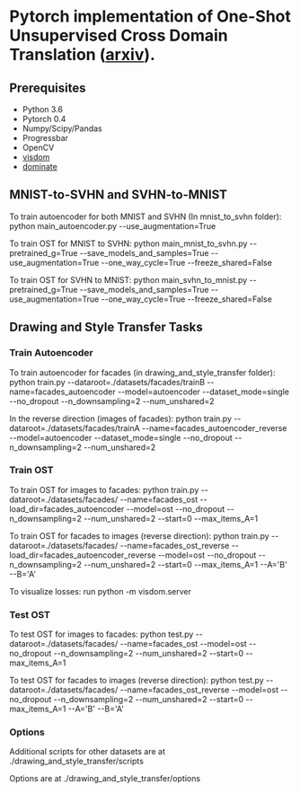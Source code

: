 # Pytorch implementation of One-Shot Unsupervised Cross Domain Translation ([arxiv](https://arxiv.org/abs/1806.06029)).

Prerequisites
--------------
- Python 3.6
- Pytorch 0.4
- Numpy/Scipy/Pandas
- Progressbar
- OpenCV
- [visdom](https://github.com/facebookresearch/visdom)
- [dominate](https://github.com/Knio/dominate)

## MNIST-to-SVHN and SVHN-to-MNIST

To train autoencoder for both MNIST and SVHN (In mnist_to_svhn folder):
python main_autoencoder.py --use_augmentation=True

To train OST for MNIST to SVHN:
python main_mnist_to_svhn.py --pretrained_g=True --save_models_and_samples=True --use_augmentation=True --one_way_cycle=True --freeze_shared=False

To train OST for SVHN to MNIST:
python main_svhn_to_mnist.py --pretrained_g=True --save_models_and_samples=True --use_augmentation=True --one_way_cycle=True --freeze_shared=False

## Drawing and Style Transfer Tasks

### Train Autoencoder

To train autoencoder for facades (in drawing_and_style_transfer folder):
python train.py --dataroot=./datasets/facades/trainB --name=facades_autoencoder --model=autoencoder --dataset_mode=single --no_dropout --n_downsampling=2 --num_unshared=2

In the reverse direction (images of facades):
python train.py --dataroot=./datasets/facades/trainA --name=facades_autoencoder_reverse --model=autoencoder --dataset_mode=single --no_dropout --n_downsampling=2 --num_unshared=2

### Train OST

To train OST for images to facades:
python train.py --dataroot=./datasets/facades/ --name=facades_ost --load_dir=facades_autoencoder --model=ost --no_dropout --n_downsampling=2 --num_unshared=2 --start=0 --max_items_A=1

To train OST for facades to images (reverse direction):
python train.py --dataroot=./datasets/facades/ --name=facades_ost_reverse --load_dir=facades_autoencoder_reverse --model=ost --no_dropout --n_downsampling=2 --num_unshared=2 --start=0 --max_items_A=1 --A='B' --B='A'

To visualize losses: run python -m visdom.server

### Test OST

To test OST for images to facades:
python test.py --dataroot=./datasets/facades/ --name=facades_ost --model=ost --no_dropout --n_downsampling=2 --num_unshared=2 --start=0 --max_items_A=1

To test OST for facades to images (reverse direction):
python test.py --dataroot=./datasets/facades/ --name=facades_ost_reverse --model=ost --no_dropout --n_downsampling=2 --num_unshared=2 --start=0 --max_items_A=1 --A='B' --B='A'

### Options
Additional scripts for other datasets are at ./drawing_and_style_transfer/scripts

Options are at ./drawing_and_style_transfer/options



